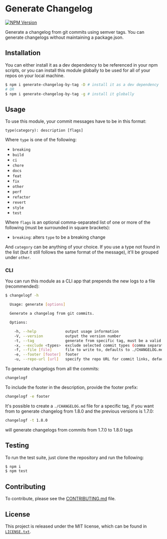 # Generate Changelog

[![NPM Version](https://badge.fury.io/js/generate-changelog-by-tag.svg)](https://www.npmjs.com/package/generate-changelog-by-tag)

Generate a changelog from git commits using semver tags. You can generate changelogs without maintaining a package.json.

## Installation

You can either install it as a dev dependency to be referenced in your npm scripts, or you can install this module globally to be used for all of your repos on your local machine.

```bash
$ npm i generate-changelog-by-tag -D # install it as a dev dependency
# OR
$ npm i generate-changelog-by-tag -g # install it globally
```

## Usage

To use this module, your commit messages have to be in this format:

```
type(category): description [flags]
```

Where `type` is one of the following:

* `breaking`
* `build`
* `ci`
* `chore`
* `docs`
* `feat`
* `fix`
* `other`
* `perf`
* `refactor`
* `revert`
* `style`
* `test`

Where `flags` is an optional comma-separated list of one or more of the following (must be surrounded in square brackets):

* `breaking`: alters `type` to be a breaking change

And `category` can be anything of your choice. If you use a type not found in the list (but it still follows the same format of the message), it'll be grouped under `other`.

### CLI

You can run this module as a CLI app that prepends the new logs to a file (recommended):

```bash
$ changelogf -h

  Usage: generate [options]

  Generate a changelog from git commits.

  Options:

    -h, --help             output usage information
    -V, --version          output the version number
    -t, --tag              generate from specific tag, must be a valid semver version (e.g. v1.2.3 or 1.2.3)
    -x, --exclude <types>  exclude selected commit types (comma separated)
    -f, --file [file]      file to write to, defaults to ./CHANGELOG.md, use - for stdout
    -e, --footer [footer]  footer
    -u, --repo-url [url]   specify the repo URL for commit links, defaults to checking the package.json
```

To generate changelogs from all the commits:

```bash
changelogf
```

To include the footer in the description, provide the footer prefix:

```bash
changelogf -e footer
```

It's possible to create a `./CHANGELOG.md` file for a specific tag, if you want from to generate changelog from 1.8.0 and the previous versions is 1.7.0:

```bash
changelogf -t 1.8.0
```

will generate changelogs from commits from 1.7.0 to 1.8.0 tags

## Testing

To run the test suite, just clone the repository and run the following:

```bash
$ npm i
$ npm test
```

## Contributing

To contribute, please see the [CONTRIBUTING.md](CONTRIBUTING.md) file.

## License

This project is released under the MIT license, which can be found in [`LICENSE.txt`](LICENSE.txt).
